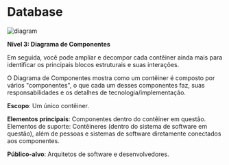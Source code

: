 # Database

![diagram](https://www.plantuml.com/plantuml/svg/0/RLBBRXD14BnRyZyqUt8aOryuSOfVX207B68BSLgrPzhEeDdfpJmC2U9Z40V4WIDVu1-Znw-i4Rk7wQafTLTNzsM8w6EgB0ncruEwjaPXDEpQhMV6APiqmLsCTNZPxtlyt5kRU9UMAP1Nx2Avs5DSzL5xWsvZKvtwenVFPnPTNDnC-nOZXIXGEUAgPfVvjTHgjzgjwU3ZkyMy_70zVrrE9rUJj-FEHSRRhP5aHkF8Tx0sNIX463IK5GAzOkz84QoIKmAXDHer1T0CSu_kbfmc3yW1b3LIbK8NQYzQKBCSG82wCiw4w0y8IhJP_f8K19xkambc-tFxXqAl45ct3o5ILKw-nCuIdMAHCCndrZ8ZNvb8S9y866fSOoKL6JHATVRUv23G9uGLcSZ_fAkm5ct55VFQ4jp8hTaVWcKbtJsYYFd1aC4Gjj_5Rgda4JYdzXlHAj6nmr0Sd6nuMGuvEOt-eQENKc2C4PSOgBY0hva7yfrcr1du2X_9eS_k7sCmRiLosTkILRuP3qT5WmARdR9mpin32IOtZDsJ8LtOqFQtIfRF9zDj3knefSmhgjw-gIpqFTccnFsMB0Bk6T-UIBkNuy0EXBEtW_l_UzhPT4hwz5_ARkrM-2y0)

**Nível 3: Diagrama de Componentes**

Em seguida, você pode ampliar e decompor cada contêiner ainda mais para identificar os principais blocos estruturais e suas interações.

O Diagrama de Componentes mostra como um contêiner é composto por vários "componentes", o que cada um desses componentes faz, suas responsabilidades e os detalhes de tecnologia/implementação.

**Escopo**: Um único contêiner.

**Elementos principais**: Componentes dentro do contêiner em questão.
Elementos de suporte: Contêineres (dentro do sistema de software em questão), além de pessoas e sistemas de software diretamente conectados aos componentes.

**Público-alvo**: Arquitetos de software e desenvolvedores.
